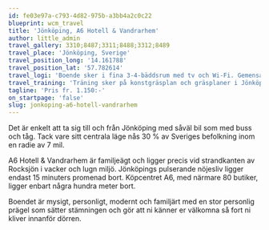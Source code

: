 ```yaml
---
id: fe03e97a-c793-4d82-975b-a3bb4a2c0c22
blueprint: wcm_travel
title: 'Jönköping, A6 Hotell & Vandrarhem'
author: little_admin
travel_gallery: 3310;8487;3311;8488;3312;8489
travel_place: 'Jönköping, Sverige'
travel_position_long: '14.161788'
travel_position_lat: '57.782614'
travel_logi: 'Boende sker i fina 3-4-bäddsrum med tv och Wi-Fi. Gemensam dusch/wc finns i korridoren och ni har fri parkering utanför boendet. Samtliga måltider serveras på anläggningen. Boende i dubbel- och enkelrum finns mot tillägg.'
travel_training: 'Träning sker på konstgräsplan och gräsplaner i Jönköping, cirka 3,5 km från ert boende.'
tagline: 'Pris fr. 1.150:-'
on_startpage: 'false'
slug: jonkoping-a6-hotell-vandrarhem
---
```

<p>Det är enkelt att ta sig till och från Jönköping med såväl bil som med buss och tåg. Tack vare sitt centrala läge nås 30 % av Sveriges befolkning inom en radie av 7 mil.</p>
<p>A6 Hotell &amp; Vandrarhem är familjeägt och ligger precis vid strandkanten av Rocksjön i vacker och lugn miljö. Jönköpings pulserande nöjesliv ligger endast 15 minuters promenad bort. Köpcentret A6, med närmare 80 butiker, ligger enbart några hundra meter bort.</p>
<p>Boendet är mysigt, personligt, modernt och familjärt med en stor personlig prägel som sätter stämningen och gör att ni känner er välkomna så fort ni kliver innanför dörren.</p>
